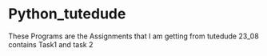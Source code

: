 # Python_tutedude
These Programs are the Assignments that I am getting from tutedude
23_08 contains Task1 and task 2
